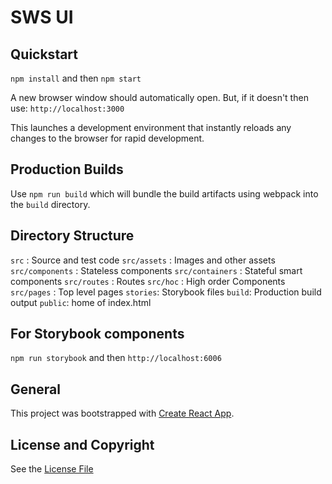 # SWS UI

## Quickstart

`npm install`
and then
`npm start`

A new browser window should automatically open. 
But, if it doesn't then use: 
`http://localhost:3000`

This launches a development environment that instantly 
reloads any changes to the browser for rapid development.

## Production Builds
Use `npm run build` which will bundle the build artifacts using webpack into the `build` directory.


## Directory Structure

`src` : Source and test code
`src/assets` : Images and other assets
`src/components` : Stateless components
`src/containers` : Stateful smart components
`src/routes` : Routes
`src/hoc` : High order Components
`src/pages` : Top level pages 
`stories`: Storybook files
`build`: Production build output
`public`: home of index.html

## For Storybook components
`npm run storybook`
and then
`http://localhost:6006`

## General

This project was bootstrapped with [Create React App](https://github.com/facebookincubator/create-react-app).

## License and Copyright
See the [License File](https://github.com/swift-sunshine/swsui/blob/master/LICENSE)